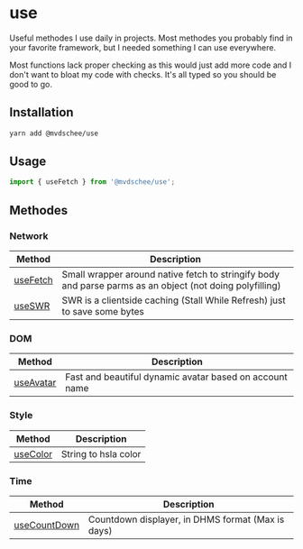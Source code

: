 # use

Useful methodes I use daily in projects.
Most methodes you probably find in your favorite framework, but I needed something I can use everywhere.

Most functions lack proper checking as this would just add more code and I don't want to bloat my code with checks.
It's all typed so you should be good to go.

## Installation

```bash
yarn add @mvdschee/use
```

## Usage

```js
import { useFetch } from '@mvdschee/use';
```

## Methodes

### Network

| Method                | Description                                                                                              |
| --------------------- | -------------------------------------------------------------------------------------------------------- |
| [useFetch](#usefetch) | Small wrapper around native fetch to stringify body and parse parms as an object (not doing polyfilling) |
| [useSWR](#useSWR)     | SWR is a clientside caching (Stall While Refresh) just to save some bytes                                |

### DOM

| Method                  | Description                                             |
| ----------------------- | ------------------------------------------------------- |
| [useAvatar](#useAvatar) | Fast and beautiful dynamic avatar based on account name |

### Style

| Method                | Description          |
| --------------------- | -------------------- |
| [useColor](#useColor) | String to hsla color |

### Time

| Method                        | Description                                       |
| ----------------------------- | ------------------------------------------------- |
| [useCountDown](#useCountDown) | Countdown displayer, in DHMS format (Max is days) |
